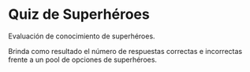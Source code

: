 # Quiz de Superhéroes

Evaluación de conocimiento de superhéroes.

Brinda como resultado el número de respuestas correctas e incorrectas frente a un pool de opciones de superhéroes.
